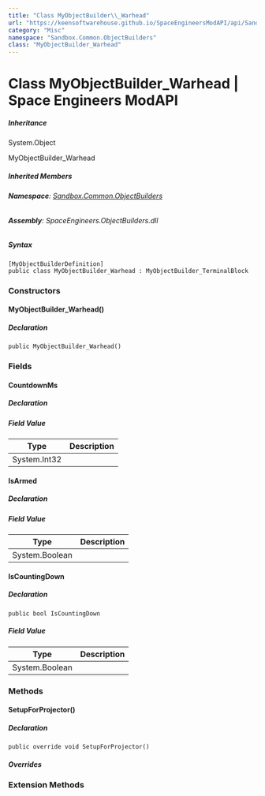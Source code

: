 ```yaml
---
title: "Class MyObjectBuilder\\_Warhead"
url: "https://keensoftwarehouse.github.io/SpaceEngineersModAPI/api/Sandbox.Common.ObjectBuilders.MyObjectBuilder_Warhead.html"
category: "Misc"
namespace: "Sandbox.Common.ObjectBuilders"
class: "MyObjectBuilder_Warhead"
---
```


# Class MyObjectBuilder\_Warhead | Space Engineers ModAPI

##### Inheritance

System.Object

MyObjectBuilder\_Warhead

##### Inherited Members

###### **Namespace**: [Sandbox.Common.ObjectBuilders](https://keensoftwarehouse.github.io/SpaceEngineersModAPI/api/Sandbox.Common.ObjectBuilders.html)

###### **Assembly**: SpaceEngineers.ObjectBuilders.dll

##### Syntax

```
[MyObjectBuilderDefinition]
public class MyObjectBuilder_Warhead : MyObjectBuilder_TerminalBlock
```

### Constructors

#### MyObjectBuilder\_Warhead()

##### Declaration

```
public MyObjectBuilder_Warhead()
```

### Fields

#### CountdownMs

##### Declaration

##### Field Value

| Type | Description |
| --- | --- |
| System.Int32 |     |

#### IsArmed

##### Declaration

##### Field Value

| Type | Description |
| --- | --- |
| System.Boolean |     |

#### IsCountingDown

##### Declaration

```
public bool IsCountingDown
```

##### Field Value

| Type | Description |
| --- | --- |
| System.Boolean |     |

### Methods

#### SetupForProjector()

##### Declaration

```
public override void SetupForProjector()
```

##### Overrides

### Extension Methods